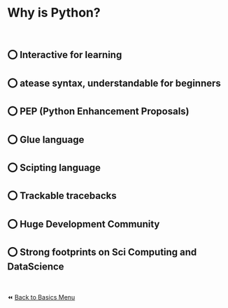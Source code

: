 &nbsp;

&nbsp;

# Why is Python?

&nbsp;

## :o: Interactive for learning

## :o: atease syntax, understandable for beginners

## :o: PEP (Python Enhancement Proposals)

## :o: Glue language

## :o: Scipting language

## :o: Trackable tracebacks

## :o: Huge Development Community

## :o: Strong footprints on Sci Computing and DataScience

&nbsp;

:rewind: [Back to Basics Menu](https://github.com/kumar1987an/Python_Sept2021_Tutorials/tree/root/Basics)
